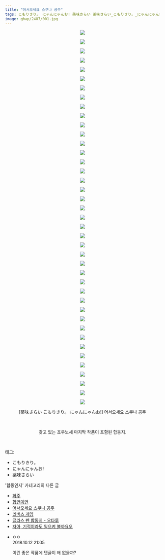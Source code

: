 ```yaml
---
title: "어서오세요 스쿠나 공주"
tags: こもりきり。 にゃんにゃんお! 薬味さらい 薬味さらい_こもりきり。_にゃんにゃんお! 합동인지
image: ghap/2487/001.jpg
---
```

<div class="article">
<p style="text-align: center; clear: none; float: none;"><img src="{{ site.nasurl }}/ghap/2487/001.jpg"/></p>
<p style="text-align: center; clear: none; float: none;"><img src="{{ site.nasurl }}/ghap/2487/002.jpg"/></p>
<p style="text-align: center; clear: none; float: none;"><img src="{{ site.nasurl }}/ghap/2487/003.jpg"/></p>
<p style="text-align: center; clear: none; float: none;"><img src="{{ site.nasurl }}/ghap/2487/004.jpg"/></p>
<p style="text-align: center; clear: none; float: none;"><img src="{{ site.nasurl }}/ghap/2487/005.jpg"/></p>
<p style="text-align: center; clear: none; float: none;"><img src="{{ site.nasurl }}/ghap/2487/006.jpg"/></p>
<p style="text-align: center; clear: none; float: none;"><img src="{{ site.nasurl }}/ghap/2487/007.jpg"/></p>
<p style="text-align: center; clear: none; float: none;"><img src="{{ site.nasurl }}/ghap/2487/008.jpg"/></p>
<p style="text-align: center; clear: none; float: none;"><img src="{{ site.nasurl }}/ghap/2487/009.jpg"/></p>
<p style="text-align: center; clear: none; float: none;"><img src="{{ site.nasurl }}/ghap/2487/010.jpg"/></p>
<p style="text-align: center; clear: none; float: none;"><img src="{{ site.nasurl }}/ghap/2487/011.jpg"/></p>
<p style="text-align: center; clear: none; float: none;"><img src="{{ site.nasurl }}/ghap/2487/012.jpg"/></p>
<p style="text-align: center; clear: none; float: none;"><img src="{{ site.nasurl }}/ghap/2487/013.jpg"/></p>
<p style="text-align: center; clear: none; float: none;"><img src="{{ site.nasurl }}/ghap/2487/014.jpg"/></p>
<p style="text-align: center; clear: none; float: none;"><img src="{{ site.nasurl }}/ghap/2487/015.jpg"/></p>
<p style="text-align: center; clear: none; float: none;"><img src="{{ site.nasurl }}/ghap/2487/016.jpg"/></p>
<p style="text-align: center; clear: none; float: none;"><img src="{{ site.nasurl }}/ghap/2487/017.jpg"/></p>
<p style="text-align: center; clear: none; float: none;"><img src="{{ site.nasurl }}/ghap/2487/018.jpg"/></p>
<p style="text-align: center; clear: none; float: none;"><img src="{{ site.nasurl }}/ghap/2487/019.jpg"/></p>
<p style="text-align: center; clear: none; float: none;"><img src="{{ site.nasurl }}/ghap/2487/020.jpg"/></p>
<p style="text-align: center; clear: none; float: none;"><img src="{{ site.nasurl }}/ghap/2487/021.jpg"/></p>
<p style="text-align: center; clear: none; float: none;"><img src="{{ site.nasurl }}/ghap/2487/022.jpg"/></p>
<p style="text-align: center; clear: none; float: none;"><img src="{{ site.nasurl }}/ghap/2487/023.jpg"/></p>
<p style="text-align: center; clear: none; float: none;"><img src="{{ site.nasurl }}/ghap/2487/024.jpg"/></p>
<p style="text-align: center; clear: none; float: none;"><img src="{{ site.nasurl }}/ghap/2487/025.jpg"/></p>
<p style="text-align: center; clear: none; float: none;"><img src="{{ site.nasurl }}/ghap/2487/026.jpg"/></p>
<p style="text-align: center; clear: none; float: none;"><img src="{{ site.nasurl }}/ghap/2487/027.jpg"/></p>
<p style="text-align: center; clear: none; float: none;"><img src="{{ site.nasurl }}/ghap/2487/028.jpg"/></p>
<p style="text-align: center; clear: none; float: none;"><img src="{{ site.nasurl }}/ghap/2487/029.jpg"/></p>
<p style="text-align: center; clear: none; float: none;"><img src="{{ site.nasurl }}/ghap/2487/030.jpg"/></p>
<p style="text-align: center; clear: none; float: none;"><img src="{{ site.nasurl }}/ghap/2487/031.jpg"/></p>
<p style="text-align: center; clear: none; float: none;"><img src="{{ site.nasurl }}/ghap/2487/032.jpg"/></p>
<p style="text-align: center; clear: none; float: none;"><img src="{{ site.nasurl }}/ghap/2487/033.jpg"/></p>
<p style="text-align: center; clear: none; float: none;"><img src="{{ site.nasurl }}/ghap/2487/034.jpg"/></p>
<p style="text-align: center; clear: none; float: none;"><img src="{{ site.nasurl }}/ghap/2487/035.jpg"/></p>
<p style="text-align: center; clear: none; float: none;"><img src="{{ site.nasurl }}/ghap/2487/036.jpg"/></p>
<p style="text-align: center; clear: none; float: none;"><img src="{{ site.nasurl }}/ghap/2487/037.jpg"/></p>
<p style="text-align: center; clear: none; float: none;"><img src="{{ site.nasurl }}/ghap/2487/038.jpg"/></p>
<p style="text-align: center; clear: none; float: none;"><img src="{{ site.nasurl }}/ghap/2487/039.jpg"/></p>
<p style="text-align: center; clear: none; float: none;"><img src="{{ site.nasurl }}/ghap/2487/040.jpg"/></p>
<p style="text-align: center; clear: none; float: none;"><img src="{{ site.nasurl }}/ghap/2487/041.jpg"/></p>
<p style="text-align: center; clear: none; float: none;">[薬味さらい こもりきり。 にゃんにゃんお!] 어서오세요 스쿠나 공주</p>
<p style="text-align: center; clear: none; float: none;"><br/></p>
<p style="text-align: center; clear: none; float: none;">갖고 있는 죠우노세 마지막 작품이 포함된 합동지.</p>
<p><br/></p>
</div><div class="tagTrail">
<p>태그: </p>
<ul>
<li>こもりきり。</li>
<li>にゃんにゃんお!</li>
<li>薬味さらい</li>
</ul>
</div><div class="another">
<p>'합동인지' 카테고리의 다른 글</p>
<ul>
<li><a href="/2016-10-09-ghap_2509">화주</a></li>
<li><a href="/2016-10-08-ghap_2495">합연이연</a></li>
<li><a href="/2016-10-07-ghap_2487">어서오세요 스쿠나 공주</a></li>
<li><a href="/2016-10-07-ghap_2483">리버스 게임</a></li>
<li><a href="/2016-10-06-ghap_2473">글라스 펜 합동지 - 오타루</a></li>
<li><a href="/2016-10-05-ghap_2460">자아, 기적이라도 일으켜 볼까요오</a></li>
</ul>
</div><div class="cb_module cb_fluid">
<div class="cb_wrt cb_profile">
<div class="comment">
<ul>
<li class="cb_thumb_off" id="comment15353498">
<div class="cb_comment_area">
<div class="cb_info_area">
<div class="cb_section">
<span class="cb_nick_name">ㅇㅇ</span>
</div>
<div class="cb_section">
<span class="cb_date">2018.10.12 21:05 </span>
</div>
</div>
<div class="cb_dsc_comment">
<p class="cb_dsc">
											이런 좋은 작품에 댓글이 왜 없을까?
										</p>
</div>
</div></li>
</ul>
</div>
</div><!-- commentList close -->
</div>